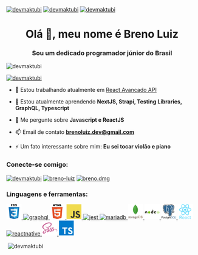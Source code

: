 <a href="https://github.com/DevMaktubi/DevMaktubi/tree/README-BR" target="blank"><img align="center" src="https://image.flaticon.com/icons/png/512/330/330430.png" alt="devmaktubi" height="40" width="40" /></a>
<a href="https://github.com/DevMaktubi/DevMaktubi" target="blank"><img align="center" src="https://image.flaticon.com/icons/png/512/330/330459.png" alt="devmaktubi" height="40" width="40" /></a>
<a href="https://github.com/DevMaktubi/DevMaktubi/tree/README-FR" target="blank"><img align="center" src="https://image.flaticon.com/icons/png/512/330/330490.png" alt="devmaktubi" height="40" width="40" /></a>
<h1 align="center">Olá 👋, meu nome é Breno Luiz</h1>
<h3 align="center">Sou um dedicado programador júnior do Brasil</h3>

<p align="left"> <img src="https://komarev.com/ghpvc/?username=devmaktubi&label=Profile%20views&color=0e75b6&style=flat&lang" alt="devmaktubi" /> </p>

<p align="left"> <a href="https://github.com/ryo-ma/github-profile-trophy"><img src="https://github-profile-trophy.vercel.app/?username=devmaktubi" alt="devmaktubi" /></a> </p>

- 🔭 Estou trabalhando atualmente em [React Avancado API](https://github.com/DevMaktubi/reactavancado-api)

- 🌱 Estou atualmente aprendendo **NextJS, Strapi, Testing Libraries, GraphQL, Typescript**

- 💬 Me pergunte sobre **Javascript e ReactJS**

- 📫 Email de contato **brenoluiz.dev@gmail.com**

- ⚡ Um fato interessante sobre mim: **Eu sei tocar violão e piano**

<h3 align="left">Conecte-se comigo:</h3>
<p align="left">
<a href="https://dev.to/devmaktubi" target="blank"><img align="center" src="https://cdn.jsdelivr.net/npm/simple-icons@3.0.1/icons/dev-dot-to.svg" alt="devmaktubi" height="30" width="40" /></a>
<a href="https://linkedin.com/in/breno-luiz" target="blank"><img align="center" src="https://raw.githubusercontent.com/rahuldkjain/github-profile-readme-generator/master/src/images/icons/Social/linked-in-alt.svg" alt="breno-luiz" height="30" width="40" /></a>
<a href="https://instagram.com/breno.dmg" target="blank"><img align="center" src="https://raw.githubusercontent.com/rahuldkjain/github-profile-readme-generator/master/src/images/icons/Social/instagram.svg" alt="breno.dmg" height="30" width="40" /></a>
</p>

<h3 align="left">Linguagens e ferramentas:</h3>
<p align="left"> <a href="https://www.w3schools.com/css/" target="_blank"> <img src="https://raw.githubusercontent.com/devicons/devicon/master/icons/css3/css3-original-wordmark.svg" alt="css3" width="40" height="40"/> </a> <a href="https://graphql.org" target="_blank"> <img src="https://www.vectorlogo.zone/logos/graphql/graphql-icon.svg" alt="graphql" width="40" height="40"/> </a> <a href="https://www.w3.org/html/" target="_blank"> <img src="https://raw.githubusercontent.com/devicons/devicon/master/icons/html5/html5-original-wordmark.svg" alt="html5" width="40" height="40"/> </a> <a href="https://developer.mozilla.org/en-US/docs/Web/JavaScript" target="_blank"> <img src="https://raw.githubusercontent.com/devicons/devicon/master/icons/javascript/javascript-original.svg" alt="javascript" width="40" height="40"/> </a> <a href="https://jestjs.io" target="_blank"> <img src="https://www.vectorlogo.zone/logos/jestjsio/jestjsio-icon.svg" alt="jest" width="40" height="40"/> </a> <a href="https://mariadb.org/" target="_blank"> <img src="https://www.vectorlogo.zone/logos/mariadb/mariadb-icon.svg" alt="mariadb" width="40" height="40"/> </a> <a href="https://www.mongodb.com/" target="_blank"> <img src="https://raw.githubusercontent.com/devicons/devicon/master/icons/mongodb/mongodb-original-wordmark.svg" alt="mongodb" width="40" height="40"/> </a> <a href="https://nodejs.org" target="_blank"> <img src="https://raw.githubusercontent.com/devicons/devicon/master/icons/nodejs/nodejs-original-wordmark.svg" alt="nodejs" width="40" height="40"/> </a> <a href="https://www.postgresql.org" target="_blank"> <img src="https://raw.githubusercontent.com/devicons/devicon/master/icons/postgresql/postgresql-original-wordmark.svg" alt="postgresql" width="40" height="40"/> </a> <a href="https://reactjs.org/" target="_blank"> <img src="https://raw.githubusercontent.com/devicons/devicon/master/icons/react/react-original-wordmark.svg" alt="react" width="40" height="40"/> </a> <a href="https://reactnative.dev/" target="_blank"> <img src="https://reactnative.dev/img/header_logo.svg" alt="reactnative" width="40" height="40"/> </a> <a href="https://sass-lang.com" target="_blank"> <img src="https://raw.githubusercontent.com/devicons/devicon/master/icons/sass/sass-original.svg" alt="sass" width="40" height="40"/> </a> <a href="https://www.typescriptlang.org/" target="_blank"> <img src="https://raw.githubusercontent.com/devicons/devicon/master/icons/typescript/typescript-original.svg" alt="typescript" width="40" height="40"/> </a> </p>

<p>&nbsp;<img align="center" src="https://github-readme-stats.vercel.app/api?username=devmaktubi&show_icons=true&locale=pt-BR&theme=synthwave" alt="devmaktubi" /></p>
